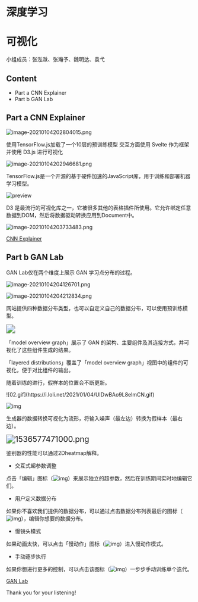 # 深度学习

# 可视化

小组成员：张泓潋、张瀚予、魏明达、袁弋

<!-- .slide -->

## Content

- Part a      CNN Explainer
- Part b      GAN Lab 

<!-- .slide -->

## Part a      CNN Explainer

![image-20210104202804015.png](https://i.loli.net/2021/01/04/xp21Sz75EeCXtIB.png)

使用TensorFlow.js加载了一个10层的预训练模型
交互方面使用 Svelte 作为框架并使用 D3.js 进行可视化

<!-- .slide -->

![image-20210104202946681.png](https://i.loli.net/2021/01/04/6CPhjoYFzyW1qvJ.png)

TensorFlow.js是一个开源的基于硬件加速的JavaScript库，用于训练和部署机器学习模型。

<!-- .slide -->

![preview](https://pic1.zhimg.com/v2-0f4a1268171a38fc4b058822dee8ccec_r.jpg)

D3 是最流行的可视化库之一，它被很多其他的表格插件所使用。它允许绑定任意数据到DOM，然后将数据驱动转换应用到Document中。

<!-- .slide -->

![image-20210104203733483.png](https://i.loli.net/2021/01/04/Xs9qhRBS4eOWDwL.png)

[CNN Explainer](https://poloclub.github.io/cnn-explainer/)  

<!-- .slide -->

## Part b  GAN Lab

GAN Lab仅在两个维度上展示 GAN 学习点分布的过程。

![image-20210104204126701.png](https://i.loli.net/2021/01/04/LiyEVacTHe5USdw.png)

<!-- .slide -->

![image-20210104204212834.png](https://i.loli.net/2021/01/04/qnXw3eJbkVhzl74.png)

网站提供四种数据分布类型，也可以自定义自己的数据分布，可以使用预训练模型。

<!-- .slide -->

<img src="https://image.jiqizhixin.com/uploads/editor/20b3b2e6-4e04-42a6-a376-0e438e2c17ae/1536577470769.png" style="zoom: 150%;" />

「model overview graph」展示了 GAN 的架构、主要组件及其连接方式，并可视化了这些组件生成的结果。

 「layered distributions」覆盖了「model overview graph」视图中的组件的可视化，便于对比组件的输出。

<!-- .slide -->

随着训练的进行，假样本的位置会不断更新。

<div style="align: center">![02.gif](https://i.loli.net/2021/01/04/UIDwBAo9L8elmCN.gif)</div>

<!-- .slide -->

![img](https://image.jiqizhixin.com/uploads/editor/2968c6a6-fa77-408f-9493-740e94b19d3a/1536577470885.png)

生成器的数据转换可视化为流形，将输入噪声（最左边）转换为假样本（最右边）。

<!-- .slide -->

<img src="https://image.jiqizhixin.com/uploads/editor/f0d1ac90-d738-477b-94ae-cc0666935c23/1536577471000.png" alt="1536577471000.png" style="zoom:150%;" />

鉴别器的性能可以通过2Dheatmap解释。

<!-- .slide -->

- 交互式超参数调整

点击「编辑」图标（![img](https://image.jiqizhixin.com/uploads/editor/0feb0ce0-fa51-4710-866b-e826202493dc/1536577471174.png)）来展示独立的超参数，然后在训练期间实时地编辑它们。

- 用户定义数据分布

如果你不喜欢我们提供的数据分布，可以通过点击数据分布列表最后的图标（![img](https://image.jiqizhixin.com/uploads/editor/dfeb4467-08c4-4e1e-a205-ffc8a2e330bb/1536577471337.png)），编辑你想要的数据分布。
<!-- .slide -->

- 慢镜头模式

如果动画太快，可以点击「慢动作」图标（![img](https://image.jiqizhixin.com/uploads/editor/331fad22-7096-44c2-bbb1-fa12944d5c29/1536577471433.png)）进入慢动作模式。

- 手动逐步执行

如果你想进行更多的控制，可以点击该图标（![img](https://image.jiqizhixin.com/uploads/editor/50713379-dad9-4249-bc36-7fb0e72350ae/1536577471477.png)）一步步手动训练单个迭代。

[GAN Lab](https://poloclub.github.io/ganlab/) 

<!-- .slide -->

Thank you for your listening!
